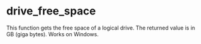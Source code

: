 # drive_free_space

This function gets the free space of a logical drive.
The returned value is in GB (giga bytes).
Works on Windows.
